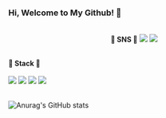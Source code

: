 ### Hi, Welcome to My Github! 👋
<br>
<div align="center">
  <strong>🍊 SNS 🍊</strong>
  <a href="https://www.instagram.com/w.bean0129/" target="_blank"><img src="https://img.shields.io/badge/w.bean129-E4405F?style=flat-square&logo=Instagram&logoColor=white"/></a>
  <a href="https://mail.google.com/mail" target="_blank"><img src="https://img.shields.io/badge/ttokky0129@gmail.com-EA4335?style=flat-square&logo=Gmail&logoColor=white"/></a>
</div>
<br>

<strong>🍎 Stack 🍎</strong><br><br>
<img src="https://img.shields.io/badge/C++-00599C?style=flat-square&logo=C%2B%2B&logoColor=white"> <img src="https://img.shields.io/badge/Python-3776AB?style=flat-square&logo=python&logoColor=white"> <img src="https://img.shields.io/badge/Kotlin-7F52FF?style=flat-square&logo=kotlin&logoColor=white"> <img src="https://img.shields.io/badge/Django-3776AB?style=flat-square&logo=django&logoColor=white"><br><br>

![Anurag's GitHub stats](https://github-readme-stats.vercel.app/api?username=SonSuBin129&show_icons=true&theme=calm)

